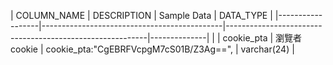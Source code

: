 | COLUMN_NAME      | DESCRIPTION                                 | Sample Data                                              | DATA_TYPE    |
|------------------|---------------------------------------------|----------------------------------------------------------|--------------| |
| cookie_pta       | 瀏覽者cookie                                | cookie_pta:"CgEBRFVcpgM7cS01B/Z3Ag==",                                          | varchar(24)  |

